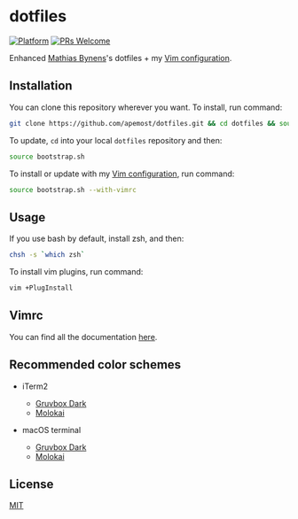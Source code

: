 # dotfiles

[![Platform](https://img.shields.io/badge/platform-linux%20%7C%20macos-brightgreen.svg)](https://github.com/apemost/dotfiles)
[![PRs Welcome](https://img.shields.io/badge/pull%20requests-welcome-brightgreen.svg)](https://github.com/apemost/dotfiles/pulls)

Enhanced [Mathias Bynens](https://mathiasbynens.be)'s dotfiles + my [Vim configuration](https://github.com/apemost/vimrc).

## Installation

You can clone this repository wherever you want. To install, run command:

```bash
git clone https://github.com/apemost/dotfiles.git && cd dotfiles && source bootstrap.sh
```

To update, `cd` into your local `dotfiles` repository and then:

```bash
source bootstrap.sh
```

To install or update with my [Vim configuration](https://github.com/apemost/vimrc), run command:

```bash
source bootstrap.sh --with-vimrc
```

## Usage

If you use bash by default, install zsh, and then:

```bash
chsh -s `which zsh`
```

To install vim plugins, run command:

```bash
vim +PlugInstall
```

## Vimrc

You can find all the documentation [here](https://github.com/apemost/vimrc).

## Recommended color schemes

- iTerm2

  - [Gruvbox Dark](https://github.com/mbadolato/iTerm2-Color-Schemes/blob/master/schemes/Gruvbox%20Dark.itermcolors)
  - [Molokai](https://github.com/mbadolato/iTerm2-Color-Schemes/blob/master/schemes/Molokai.itermcolors)

- macOS terminal

  - [Gruvbox Dark](https://github.com/mbadolato/iTerm2-Color-Schemes/blob/master/terminal/Gruvbox%20Dark.terminal)
  - [Molokai](https://github.com/mbadolato/iTerm2-Color-Schemes/blob/master/terminal/Molokai.terminal)

## License

[MIT](LICENSE)
